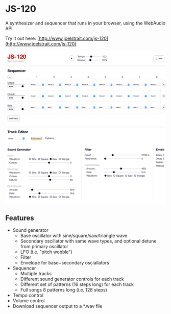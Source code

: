# JS-120

A synthesizer and sequencer that runs in your browser, using the WebAudio API.

Try it out here: [http://www.joelstrait.com/js-120](http://www.joelstrait.com/js-120)

![JS-120](js-120.png)

## Features

* Sound generator
  * Base oscillator with sine/square/saw/triangle wave
  * Secondary oscillator with same wave types, and optional detune from primary oscillator
  * LFO (i.e. "pitch wobble")
  * Filter
  * Envelope for base+secondary osciallators
* Sequencer
  * Multiple tracks
  * Different sound generator controls for each track
  * Different set of patterns (16 steps long) for each track
  * Full songs 8 patterns long (i.e. 128 steps)
* Tempo control
* Volume control
* Download sequencer output to a *.wav file
